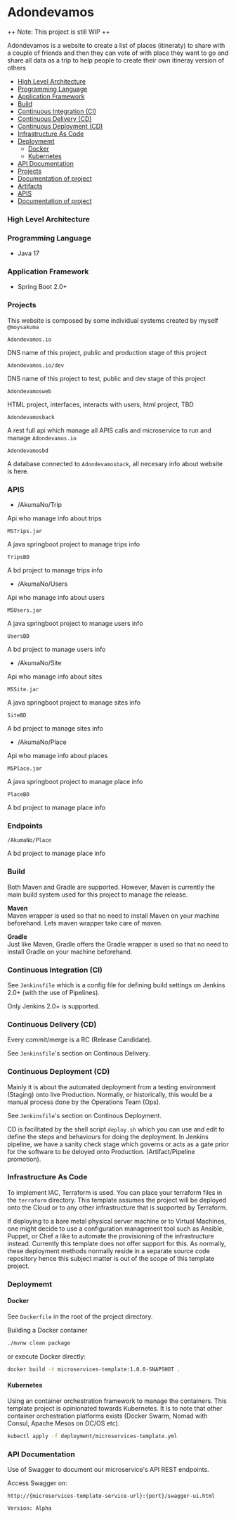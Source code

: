 # Adondevamos

++ Note: This project is still WIP ++

Adondevamos is a website to create a list of places (itineraty) to share with a couple of friends and then they can vote of with place they want to go and share all data as a trip to help people to create their own itineray version of others 

* [High Level Architecture](#high-level-architecture)
* [Programming Language](#programming-language)
* [Application Framework](#application-framework)
* [Build](#build)
* [Continuous Integration (CI)](#continuous-integration)
* [Continuous Delivery (CD)](#continuous-delivery)
* [Continuous Deployment (CD)](#continuous-deployment)
* [Infrastructure As Code](#infrastructure-as-code)
* [Deploymemt](#deploymemt)
    * [Docker](#docker)
    * [Kubernetes](#kubernetes)
* [API Documentation](#api-documentation)
* [Projects](#projects)
* [Documentation of project](#projects)
* [Artifacts](#artifacts)
* [APIS](#apis)
* [Documentation of project](#projects)

### <a name="high-level-architecture"></a>High Level Architecture


### <a name="programming-language"></a>Programming Language

- Java 17

### <a name="application-framework"></a>Application Framework

- Spring Boot 2.0+
### <a name="projects"></a>Projects
This website is composed by some individual systems created by myself `@moysakuma` 

`Adondevamos.io`

DNS name of this project, public and production stage of this project

`Adondevamos.io/dev`

DNS name of this project to test, public and dev stage of this project

`Adondevamosweb`

HTML project, interfaces, interacts with users, html project, TBD

`Adondevamosback`

A rest full api which manage all APIS calls and microservice to run and manage `Adondevamos.io`

`Adondevamosbd`

A database connected to `Adondevamosback`, all necesary info about website is here.


### <a name="apis"></a>APIS

- /AkumaNo/Trip

Api who manage info about trips

`MSTrips.jar`

A java springboot project to manage trips info

`TripsBD`

A bd project to manage trips info


- /AkumaNo/Users

Api who manage info about users

`MSUsers.jar`

A java springboot project to manage users info

`UsersBD`

A bd project to manage users info


- /AkumaNo/Site

Api who manage info about sites

`MSSite.jar`

A java springboot project to manage sites info

`SiteBD`

A bd project to manage sites info


- /AkumaNo/Place

Api who manage info about places

`MSPlace.jar`

A java springboot project to manage place info

`PlaceBD`

A bd project to manage place info


### <a name="Endpoints"></a>Endpoints
`/AkumaNo/Place`

A bd project to manage place info

### <a name="build"></a>Build

Both Maven and Gradle are supported. However, Maven is currently the main build system used for this project to manage the release.

__Maven__  
Maven wrapper is used so that no need to install Maven on your machine beforehand. Lets maven wrapper take care of maven.

__Gradle__  
Just like Maven, Gradle offers the Gradle wrapper is used so that no need to install Gradle on your machine beforehand.

### <a name="continous-integration"></a>Continuous Integration (CI)

See `Jenkinsfile` which is a config file for defining build settings on Jenkins 2.0+ (with the use of Pipelines).

Only Jenkins 2.0+ is supported.

### <a name="continous-delivery"></a>Continuous Delivery (CD)

Every commit/merge is a RC (Release Candidate).

See `Jenkinsfile`'s section on Continous Delivery.

### <a name="continous-deployment"></a>Continuous Deployment (CD)

Mainly it is about the automated deployment from a testing environment (Staging) onto live Production.
Normally, or historically, this would be a manual process done by the Operations Team (Ops).

See `Jenkinsfile`'s section on Continous Deployment.

CD is facilitated by the shell script `deploy.sh` which you can use and edit to define the steps and behaviours for
doing the deployment. In Jenkins pipeline, we have a sanity check stage which governs or acts as a gate prior for the software
to be deloyed onto Production. (Artifact/Pipeline promotion).

### <a name="infrastructure-as-code"></a>Infrastructure As Code

To implement IAC, Terraform is used. You can place your terraform files in the `terraform` directory.
This template assumes the project will be deployed onto the Cloud or to any other infrastructure that is supported by Terraform.

If deploying to a bare metal physical server machine or to Virtual Machines, one might decide to use a configuration management tool such as Ansible, Puppet, or Chef a like to automate the provisioning of the infrastructure instead. Currently this template does not offer support for this. As normally, these deployment methods normally reside in a separate source code repository hence this subject matter is out of the scope of this template project.

### <a name="deploymemt"></a>Deploymemt

#### <a name="docker"></a>Docker

See `Dockerfile` in the root of the project directory.

Building a Docker container

```bash
./mvnw clean package
```

or execute Docker directly:

```bash
docker build -t microservices-template:1.0.0-SNAPSHOT .
```

#### <a name="kubernetes"></a>Kubernetes

Using an container orchestration framework to manage the containers. This template project is opinionated towards Kubernetes. It is to note that other container orchestration platforms exists (Docker Swarm, Nomad with Consul, Apache Mesos on DC/OS etc).

```bash
kubectl apply -f deployment/microservices-template.yml
```

### <a name="api-documentation"></a>API Documentation

Use of Swagger to document our microservice's API REST endpoints.

Access Swagger on:

```
http://{microservices-template-service-url}:{port}/swagger-ui.html
```


`Version: Alpha`